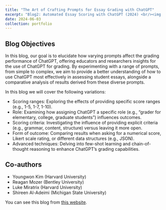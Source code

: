 ```yaml
---
title: "The Art of Crafting Prompts for Essay Grading with ChatGPT"
excerpt: "Blog2: Automated Essay Scoring with ChatGPT (2024) <br/><img src='/personal_page/images/prompt-engineering.png'>"
date: 2024-06-03
collection: portfolio
---
```


Blog Objectives
-----
In this blog, our goal is to elucidate how varying prompts affect the grading performance of ChatGPT, offering educators and researchers insights for the use of ChatGPT for grading. By experimenting with a range of prompts, from simple to complex, we aim to provide a better understanding of how to use ChatGPT most effectively in assessing student essays, alongside a comparative analysis of results derived from these diverse prompts.

In this blog we will cover the following variations:

- Scoring ranges: Exploring the effects of providing specific score ranges (e.g., 1-5, 1-7, 1-10).
- Role: Examining how assigning ChatGPT a specific role (e.g., “grader for elementary, college, graduate students”) influences outcomes.
- Scoring criteria: Investigating the influence of providing explicit criteria (e.g., grammar, content, structure) versus leaving it more open.
- Form of outcome: Comparing results when asking for a numerical score, Likert scale rating, or different data structures (e.g., JSON).
- Advanced techniques: Delving into few-shot learning and chain-of-thought reasoning to enhance ChatGPT’s grading capabilities.

Co-authors
-----
- Youngwon Kim (Harvard University)
- Reagan Mozer (Bentley University)
- Luke Miratrix (Harvard University)
- Shireen Al-Adeimi (Michigan State University)

You can see this blog from [this website](https://cares-blog.gse.harvard.edu/post/crafting-prompts/).
